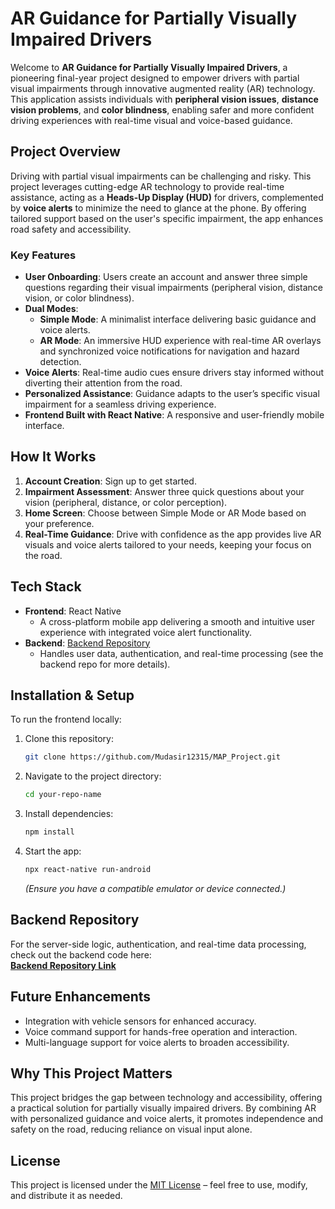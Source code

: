 # AR Guidance for Partially Visually Impaired Drivers

Welcome to **AR Guidance for Partially Visually Impaired Drivers**, a pioneering final-year project designed to empower drivers with partial visual impairments through innovative augmented reality (AR) technology. This application assists individuals with **peripheral vision issues**, **distance vision problems**, and **color blindness**, enabling safer and more confident driving experiences with real-time visual and voice-based guidance.

## Project Overview

Driving with partial visual impairments can be challenging and risky. This project leverages cutting-edge AR technology to provide real-time assistance, acting as a **Heads-Up Display (HUD)** for drivers, complemented by **voice alerts** to minimize the need to glance at the phone. By offering tailored support based on the user's specific impairment, the app enhances road safety and accessibility.

### Key Features
- **User Onboarding**: Users create an account and answer three simple questions regarding their visual impairments (peripheral vision, distance vision, or color blindness).
- **Dual Modes**:
  - **Simple Mode**: A minimalist interface delivering basic guidance and voice alerts.
  - **AR Mode**: An immersive HUD experience with real-time AR overlays and synchronized voice notifications for navigation and hazard detection.
- **Voice Alerts**: Real-time audio cues ensure drivers stay informed without diverting their attention from the road.
- **Personalized Assistance**: Guidance adapts to the user’s specific visual impairment for a seamless driving experience.
- **Frontend Built with React Native**: A responsive and user-friendly mobile interface.

## How It Works
1. **Account Creation**: Sign up to get started.
2. **Impairment Assessment**: Answer three quick questions about your vision (peripheral, distance, or color perception).
3. **Home Screen**: Choose between Simple Mode or AR Mode based on your preference.
4. **Real-Time Guidance**: Drive with confidence as the app provides live AR visuals and voice alerts tailored to your needs, keeping your focus on the road.

## Tech Stack
- **Frontend**: React Native  
  - A cross-platform mobile app delivering a smooth and intuitive user experience with integrated voice alert functionality.
- **Backend**: [Backend Repository](https://github.com/Mudasir12315/AR-Guidance-For-Visually-Impaired-Drivers-Backend.git)  
  - Handles user data, authentication, and real-time processing (see the backend repo for more details).

## Installation & Setup
To run the frontend locally:
1. Clone this repository:
   ```bash
   git clone https://github.com/Mudasir12315/MAP_Project.git
   ```
2. Navigate to the project directory:
   ```bash
   cd your-repo-name
   ```
3. Install dependencies:
   ```bash
   npm install
   ```
4. Start the app:
   ```bash
   npx react-native run-android
   ```
   *(Ensure you have a compatible emulator or device connected.)*

## Backend Repository
For the server-side logic, authentication, and real-time data processing, check out the backend code here:  
[**Backend Repository Link**](https://github.com/Mudasir12315/YOLO_FYP.git)

## Future Enhancements
- Integration with vehicle sensors for enhanced accuracy.
- Voice command support for hands-free operation and interaction.
- Multi-language support for voice alerts to broaden accessibility.

## Why This Project Matters
This project bridges the gap between technology and accessibility, offering a practical solution for partially visually impaired drivers. By combining AR with personalized guidance and voice alerts, it promotes independence and safety on the road, reducing reliance on visual input alone.

## License
This project is licensed under the [MIT License](LICENSE) – feel free to use, modify, and distribute it as needed.